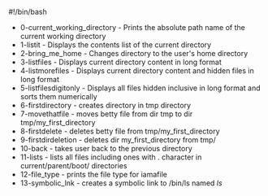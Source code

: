 #!/bin/bash
* 0-current_working_directory - Prints the absolute path name of the current working directory
* 1-listit - Displays the contents list of the current directory
* 2-bring_me_home - Changes directory to the user's home directory
* 3-listfiles - Displays current directory content in long format
* 4-listmorefiles - Displays current directory content and hidden files in long format
* 5-listfilesdigitonly - Displays all files hidden inclusive in long format and sorts them numerically
* 6-firstdirectory - creates directory in tmp directory
* 7-movethatfile - moves betty file from dir tmp to dir tmp/my_first_directory
* 8-firstdelete - deletes betty file from tmp/my_first_directory
* 9-firstdirdeletion - deletes dir my_first_directory from tmp/
* 10-back - takes user back to the previous directory
* 11-lists - lists all files including ones with . character in current/parent/boot/ directories
* 12-file_type - prints the file type for iamafile
* 13-symbolic_lnk - creates a symbolic link to /bin/ls named _ls_

